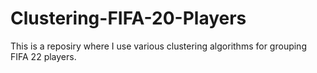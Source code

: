 # Clustering-FIFA-20-Players
This is a reposiry where I use various clustering algorithms for grouping FIFA 22 players.